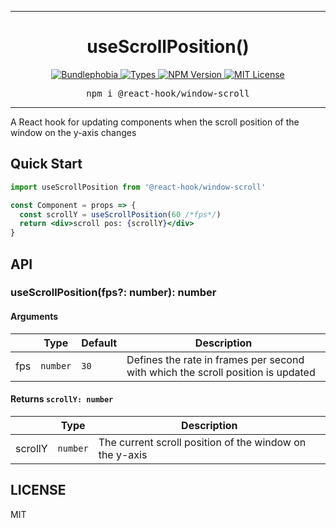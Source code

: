 <hr>
<div align="center">
  <h1 align="center">
    useScrollPosition()
  </h1>
</div>

<p align="center">
  <a href="https://bundlephobia.com/result?p=@react-hook/window-scroll">
    <img alt="Bundlephobia" src="https://img.shields.io/bundlephobia/minzip/@react-hook/window-scroll?style=for-the-badge&labelColor=24292e">
  </a>
  <a aria-label="Types" href="https://www.npmjs.com/package/@react-hook/window-scroll">
    <img alt="Types" src="https://img.shields.io/npm/types/@react-hook/window-scroll?style=for-the-badge&labelColor=24292e">
  </a>
  <a aria-label="NPM version" href="https://www.npmjs.com/package/@react-hook/window-scroll">
    <img alt="NPM Version" src="https://img.shields.io/npm/v/@react-hook/window-scroll?style=for-the-badge&labelColor=24292e">
  </a>
  <a aria-label="License" href="https://jaredlunde.mit-license.org/">
    <img alt="MIT License" src="https://img.shields.io/npm/l/@react-hook/window-scroll?style=for-the-badge&labelColor=24292e">
  </a>
</p>

<pre align="center">npm i @react-hook/window-scroll</pre>
<hr>

A React hook for updating components when the scroll position of the window on the y-axis changes

## Quick Start

```jsx harmony
import useScrollPosition from '@react-hook/window-scroll'

const Component = props => {
  const scrollY = useScrollPosition(60 /*fps*/)
  return <div>scroll pos: {scrollY}</div>
}
```

## API

### useScrollPosition(fps?: number): number

#### Arguments

|     | Type     | Default | Description                                                                     |
| --- | -------- | ------- | ------------------------------------------------------------------------------- |
| fps | `number` | `30`    | Defines the rate in frames per second with which the scroll position is updated |

#### Returns `scrollY: number`

|         | Type     | Description                                             |
| ------- | -------- | ------------------------------------------------------- |
| scrollY | `number` | The current scroll position of the window on the y-axis |

## LICENSE

MIT

